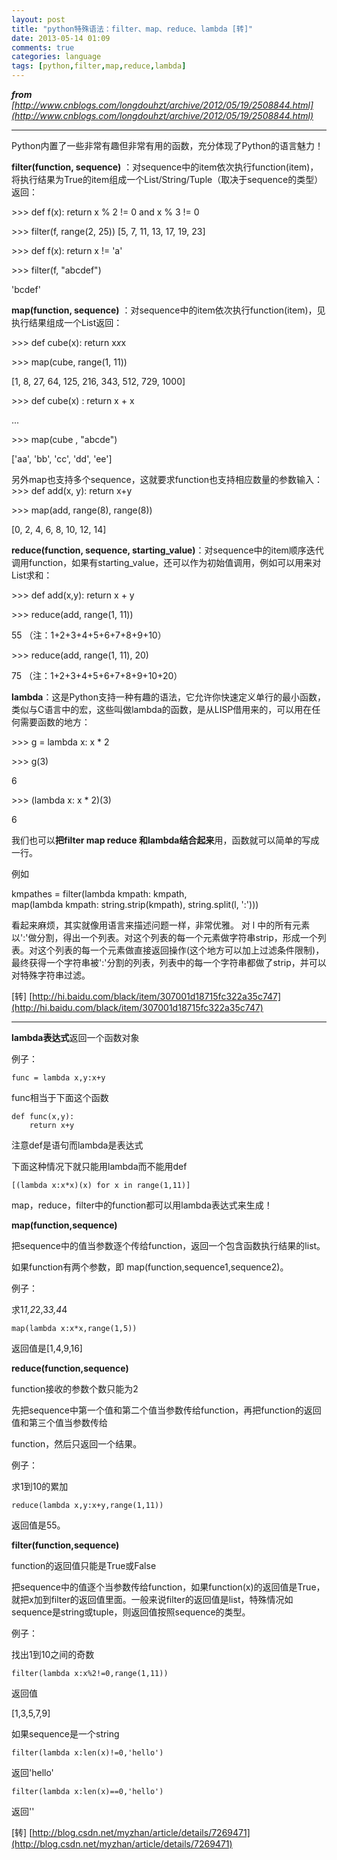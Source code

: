 ```yaml
---
layout: post
title: "python特殊语法：filter、map、reduce、lambda [转]"
date: 2013-05-14 01:09
comments: true
categories: language
tags: [python,filter,map,reduce,lambda]
---
```

<i>**from** [http://www.cnblogs.com/longdouhzt/archive/2012/05/19/2508844.html](http://www.cnblogs.com/longdouhzt/archive/2012/05/19/2508844.html)</i>

* * * * *

 

Python内置了一些非常有趣但非常有用的函数，充分体现了Python的语言魅力！


**filter(function,
sequence)** ：对sequence中的item依次执行function(item)，将执行结果为True的item组成一个List/String/Tuple（取决于sequence的类型）返回：

\>>> def f(x): return x % 2 != 0 and x % 3 != 0 

\>>> filter(f, range(2, 25)) 
[5, 7, 11, 13, 17, 19, 23]

\>>> def f(x): return x != 'a' 

\>>> filter(f, "abcdef") 

'bcdef'


**map(function,
sequence)** ：对sequence中的item依次执行function(item)，见执行结果组成一个List返回：

\>>> def cube(x): return x*x*x 

\>>> map(cube, range(1, 11)) 

[1, 8, 27, 64, 125, 216, 343, 512, 729, 1000]

\>>> def cube(x) : return x + x 

... 

\>>> map(cube , "abcde") 

['aa', 'bb', 'cc', 'dd', 'ee']

另外map也支持多个sequence，这就要求function也支持相应数量的参数输入：
\>>> def add(x, y): return x+y 

\>>> map(add, range(8), range(8))
 
[0, 2, 4, 6, 8, 10, 12, 14]

<!--more-->

**reduce(function, sequence,
starting_value)**：对sequence中的item顺序迭代调用function，如果有starting_value，还可以作为初始值调用，例如可以用来对List求和：

\>>> def add(x,y): return x + y 

\>>> reduce(add, range(1, 11)) 

55 （注：1+2+3+4+5+6+7+8+9+10）

\>>> reduce(add, range(1, 11), 20) 

75 （注：1+2+3+4+5+6+7+8+9+10+20）


**lambda**：这是Python支持一种有趣的语法，它允许你快速定义单行的最小函数，类似与C语言中的宏，这些叫做lambda的函数，是从LISP借用来的，可以用在任何需要函数的地方： 

\>>> g = lambda x: x * 2 

\>>> g(3) 

6 

\>>> (lambda x: x * 2)(3) 

6


我们也可以**把filter map reduce
和lambda结合起来**用，函数就可以简单的写成一行。

例如

kmpathes = filter(lambda kmpath: kmpath,                  
map(lambda kmpath: string.strip(kmpath),
string.split(l, ':')))   
       
看起来麻烦，其实就像用语言来描述问题一样，非常优雅。
对 l
中的所有元素以':'做分割，得出一个列表。对这个列表的每一个元素做字符串strip，形成一个列表。对这个列表的每一个元素做直接返回操作(这个地方可以加上过滤条件限制)，最终获得一个字符串被':'分割的列表，列表中的每一个字符串都做了strip，并可以对特殊字符串过滤。

 

[转] [http://hi.baidu.com/black/item/307001d18715fc322a35c747](http://hi.baidu.com/black/item/307001d18715fc322a35c747)

 


---------------------------------------------------------------

 

**lambda表达式**返回一个函数对象

例子：

<pre><code>func = lambda x,y:x+y
</code></pre>

func相当于下面这个函数

<pre><code>def func(x,y):
    return x+y
</code></pre>

 

注意def是语句而lambda是表达式

下面这种情况下就只能用lambda而不能用def

<pre><code>[(lambda x:x*x)(x) for x in range(1,11)]
</code></pre>
 
map，reduce，filter中的function都可以用lambda表达式来生成！

 

**map(function,sequence)**

把sequence中的值当参数逐个传给function，返回一个包含函数执行结果的list。

如果function有两个参数，即
map(function,sequence1,sequence2)。

 

例子：

求1*1,2*2,3*3,4*4

<pre><code>map(lambda x:x*x,range(1,5))
</code></pre>

返回值是[1,4,9,16]

 

**reduce(function,sequence)**

function接收的参数个数只能为2

先把sequence中第一个值和第二个值当参数传给function，再把function的返回值和第三个值当参数传给

function，然后只返回一个结果。

 

例子：

求1到10的累加

<pre><code>reduce(lambda x,y:x+y,range(1,11))
</code></pre>

返回值是55。

 

**filter(function,sequence)**

function的返回值只能是True或False

把sequence中的值逐个当参数传给function，如果function(x)的返回值是True，就把x加到filter的返回值里面。一般来说filter的返回值是list，特殊情况如sequence是string或tuple，则返回值按照sequence的类型。

 

例子：

找出1到10之间的奇数

<pre><code>filter(lambda x:x%2!=0,range(1,11))
</code></pre>

返回值

[1,3,5,7,9]

 

如果sequence是一个string

<pre><code>filter(lambda x:len(x)!=0,'hello')
</code></pre>

返回'hello'

<pre><code>filter(lambda x:len(x)==0,'hello')
</code></pre>

返回''

 

[转] [http://blog.csdn.net/myzhan/article/details/7269471](http://blog.csdn.net/myzhan/article/details/7269471)

 

